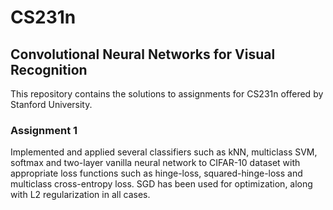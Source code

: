 # CS231n 
## Convolutional Neural Networks for Visual Recognition
This repository contains the solutions to assignments for CS231n offered by Stanford University.

### Assignment 1
Implemented and applied several classifiers such as kNN, multiclass SVM, softmax and two-layer vanilla neural network to CIFAR-10 dataset with appropriate loss functions such as hinge-loss, squared-hinge-loss and multiclass cross-entropy loss. SGD has been used for optimization, along with L2 regularization in all cases.
